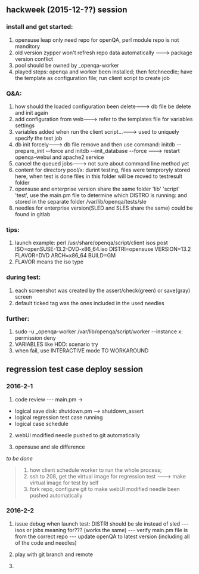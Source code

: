 ## hackweek (2015-12-??) session
### install and get started:
1. opensuse leap only need repo for openQA, perl module repo is not manditory
2. old version zypper won't refresh repo data automatically ---> package version conflict
3. pool should be owned by _openqa-worker
4. played steps: openqa and worker been installed; then fetchneedle; have the template as configuration file; run client script to create job


### Q&A:
1. how should the loaded configuration been delete---> db file be delete and init again
2. add configuration from web---> refer to the templates file for variables settings 
3. variables added when run the client script...---> used to uniquely specify the test job
4. db init forcely---> db file remove and then use command: initdb --prepare_init --force and initdb --init_database --force ---> restart openqa-webui and apache2 service
5. cancel the queued jobs---> not sure about command line method yet
6. content for directory pool/x: durint testing, files were temproryly stored here, when test is done files in this folder will be moved to testresult folder 
7. opensuse and enterprise version share the same folder 'lib' 'script' 'test', use the main.pm file to determine which DISTRO is running: and stored in the separate folder /var/lib/openqa/tests/sle
8. needles for enterprise version(SLED and SLES share the same) could be found in gitlab


### tips:
1. launch example: perl /usr/share/openqa/script/client isos post ISO=openSUSE-13.2-DVD-x86_64.iso DISTRI=opensuse VERSION=13.2 FLAVOR=DVD ARCH=x86_64 BUILD=GM
2. FLAVOR means the iso type


### during test:
1. each screenshot was created by the assert/check(green) or save(gray) screen
2. default ticked tag was the ones included in the used needles


### further:
1. sudo -u _openqa-worker /var/lib/openqa/script/worker --instance x: permission deny
2. VARIABLES like HDD: scenario try
3. when fail, use INTERACTIVE mode TO WORKAROUND


## regression test case deploy session

### 2016-2-1
1. code review --- main.pm ->
  - logical save disk: shutdown.pm --> shutdown_assert
  - logical regression test case running
  - logical case schedule

2. webUI modified needle pushed to git automatically

3. opensuse and sle difference

*to be done*
>1. how client schedule worker to run the whole process; 
>2. ssh to 208, get the virtual image for regression test ---> make virtual image
>for test by self
>3. fork repo, configure git to make webUI modified needle been pushed
>   automatically
>
### 2016-2-2
1. issue debug when launch test: DISTRI should be sle instead of sled --- isos
   or jobs meaning for??? (works the same) --- verify main.pm file is from the
correct repo --- update openQA to latest version (including all of the code and
needles)

2. play with git branch and remote

3. 

